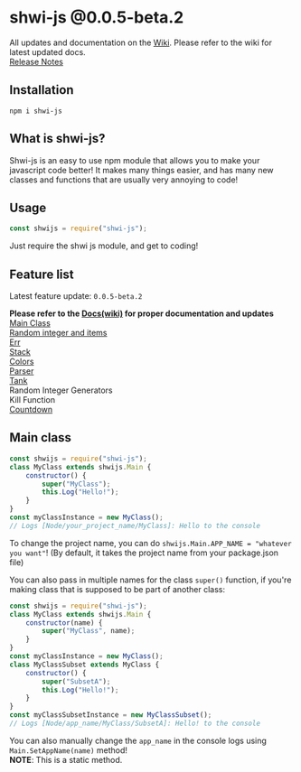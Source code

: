 # shwi-js @0.0.5-beta.2

All updates and documentation on the [Wiki](https://github.com/Shwibi/shwi-js/wiki). Please refer to the wiki for latest updated docs. \
[Release Notes](./ReleaseNotes.md)

## Installation

```
npm i shwi-js
```

## What is shwi-js?

Shwi-js is an easy to use npm module that allows you to make your javascript code better! It makes many things easier, and has many new classes and functions that are usually very annoying to code!

## Usage

```js
const shwijs = require("shwi-js");
```

Just require the shwi js module, and get to coding!

## Feature list

Latest feature update: `0.0.5-beta.2`

**Please refer to the [Docs(wiki)](https://github.com/Shwibi/shwi-js/wiki) for proper documentation and updates** \
[Main Class](#main-class) \
[Random integer and items](https://github.com/Shwibi/shwi-js/wiki/Random) \
[Err](https://github.com/Shwibi/shwi-js/wiki/Error) \
[Stack](https://github.com/Shwibi/shwi-js/wiki/Stack) \
[Colors](https://github.com/Shwibi/shwi-js/wiki/Colors) \
[Parser](https://github.com/Shwibi/shwi-js/wiki/Parser) \
[Tank](https://github.com/Shwibi/shwi-js/wiki/Tank) \
Random Integer Generators \
Kill Function \
[Countdown](https://github.com/Shwibi/shwi-js/wiki/Countdown)
## Main class

```js
const shwijs = require("shwi-js");
class MyClass extends shwijs.Main {
	constructor() {
		super("MyClass");
		this.Log("Hello!");
	}
}
const myClassInstance = new MyClass();
// Logs [Node/your_project_name/MyClass]: Hello to the console
```

To change the project name, you can do `shwijs.Main.APP_NAME = "whatever you want"`!
(By default, it takes the project name from your package.json file)

You can also pass in multiple names for the class `super()` function, if you're making class that is supposed to be part of another class:

```js
const shwijs = require("shwi-js");
class MyClass extends shwijs.Main {
	constructor(name) {
		super("MyClass", name);
	}
}
const myClassInstance = new MyClass();
class MyClassSubset extends MyClass {
	constructor() {
		super("SubsetA");
		this.Log("Hello!");
	}
}
const myClassSubsetInstance = new MyClassSubset();
// Logs [Node/app_name/MyClass/SubsetA]: Hello! to the console
```

You can also manually change the `app_name` in the console logs using `Main.SetAppName(name)` method! \
**NOTE**: This is a static method.
